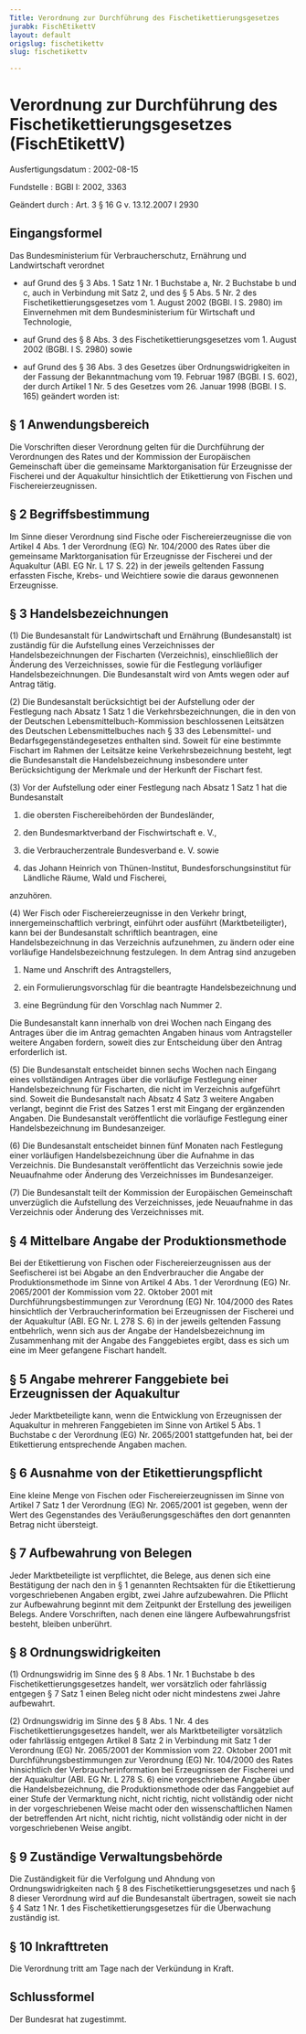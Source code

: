 ```yaml
---
Title: Verordnung zur Durchführung des Fischetikettierungsgesetzes
jurabk: FischEtikettV
layout: default
origslug: fischetikettv
slug: fischetikettv

---
```


# Verordnung zur Durchführung des Fischetikettierungsgesetzes (FischEtikettV)

Ausfertigungsdatum
:   2002-08-15

Fundstelle
:   BGBl I: 2002, 3363

Geändert durch
:   Art. 3 § 16 G v. 13.12.2007 I 2930

## Eingangsformel

Das Bundesministerium für Verbraucherschutz, Ernährung und
Landwirtschaft verordnet

-   auf Grund des § 3 Abs. 1 Satz 1 Nr. 1 Buchstabe a, Nr. 2 Buchstabe b
    und c, auch in Verbindung mit Satz 2, und des § 5 Abs. 5 Nr. 2 des
    Fischetikettierungsgesetzes vom 1. August 2002 (BGBl. I S. 2980) im
    Einvernehmen mit dem Bundesministerium für Wirtschaft und Technologie,


-   auf Grund des § 8 Abs. 3 des Fischetikettierungsgesetzes vom 1. August
    2002 (BGBl. I S. 2980) sowie


-   auf Grund des § 36 Abs. 3 des Gesetzes über Ordnungswidrigkeiten in
    der Fassung der Bekanntmachung vom 19. Februar 1987 (BGBl. I S. 602),
    der durch Artikel 1 Nr. 5 des Gesetzes vom 26. Januar 1998 (BGBl. I S.
    165) geändert worden ist:

## § 1 Anwendungsbereich

Die Vorschriften dieser Verordnung gelten für die Durchführung der
Verordnungen des Rates und der Kommission der Europäischen
Gemeinschaft über die gemeinsame Marktorganisation für Erzeugnisse der
Fischerei und der Aquakultur hinsichtlich der Etikettierung von
Fischen und Fischereierzeugnissen.

## § 2 Begriffsbestimmung

Im Sinne dieser Verordnung sind Fische oder Fischereierzeugnisse die
von Artikel 4 Abs. 1 der Verordnung (EG) Nr. 104/2000 des Rates über
die gemeinsame Marktorganisation für Erzeugnisse der Fischerei und der
Aquakultur (ABl. EG Nr. L 17 S. 22) in der jeweils geltenden Fassung
erfassten Fische, Krebs- und Weichtiere sowie die daraus gewonnenen
Erzeugnisse.

## § 3 Handelsbezeichnungen

(1) Die Bundesanstalt für Landwirtschaft und Ernährung (Bundesanstalt)
ist zuständig für die Aufstellung eines Verzeichnisses der
Handelsbezeichnungen der Fischarten (Verzeichnis), einschließlich der
Änderung des Verzeichnisses, sowie für die Festlegung vorläufiger
Handelsbezeichnungen. Die Bundesanstalt wird von Amts wegen oder auf
Antrag tätig.

(2) Die Bundesanstalt berücksichtigt bei der Aufstellung oder der
Festlegung nach Absatz 1 Satz 1 die Verkehrsbezeichnungen, die in den
von der Deutschen Lebensmittelbuch-Kommission beschlossenen Leitsätzen
des Deutschen Lebensmittelbuches nach § 33 des Lebensmittel- und
Bedarfsgegenständegesetzes enthalten sind. Soweit für eine bestimmte
Fischart im Rahmen der Leitsätze keine Verkehrsbezeichnung besteht,
legt die Bundesanstalt die Handelsbezeichnung insbesondere unter
Berücksichtigung der Merkmale und der Herkunft der Fischart fest.

(3) Vor der Aufstellung oder einer Festlegung nach Absatz 1 Satz 1 hat
die Bundesanstalt

1.  die obersten Fischereibehörden der Bundesländer,


2.  den Bundesmarktverband der Fischwirtschaft e. V.,


3.  die Verbraucherzentrale Bundesverband e. V. sowie


4.  das Johann Heinrich von Thünen-Institut, Bundesforschungsinstitut für
    Ländliche Räume, Wald und Fischerei,



anzuhören.

(4) Wer Fisch oder Fischereierzeugnisse in den Verkehr bringt,
innergemeinschaftlich verbringt, einführt oder ausführt
(Marktbeteiligter), kann bei der Bundesanstalt schriftlich beantragen,
eine Handelsbezeichnung in das Verzeichnis aufzunehmen, zu ändern oder
eine vorläufige Handelsbezeichnung festzulegen. In dem Antrag sind
anzugeben

1.  Name und Anschrift des Antragstellers,


2.  ein Formulierungsvorschlag für die beantragte Handelsbezeichnung und


3.  eine Begründung für den Vorschlag nach Nummer 2.



Die Bundesanstalt kann innerhalb von drei Wochen nach Eingang des
Antrages über die im Antrag gemachten Angaben hinaus vom Antragsteller
weitere Angaben fordern, soweit dies zur Entscheidung über den Antrag
erforderlich ist.

(5) Die Bundesanstalt entscheidet binnen sechs Wochen nach Eingang
eines vollständigen Antrages über die vorläufige Festlegung einer
Handelsbezeichnung für Fischarten, die nicht im Verzeichnis aufgeführt
sind. Soweit die Bundesanstalt nach Absatz 4 Satz 3 weitere Angaben
verlangt, beginnt die Frist des Satzes 1 erst mit Eingang der
ergänzenden Angaben. Die Bundesanstalt veröffentlicht die vorläufige
Festlegung einer Handelsbezeichnung im Bundesanzeiger.

(6) Die Bundesanstalt entscheidet binnen fünf Monaten nach Festlegung
einer vorläufigen Handelsbezeichnung über die Aufnahme in das
Verzeichnis. Die Bundesanstalt veröffentlicht das Verzeichnis sowie
jede Neuaufnahme oder Änderung des Verzeichnisses im Bundesanzeiger.

(7) Die Bundesanstalt teilt der Kommission der Europäischen
Gemeinschaft unverzüglich die Aufstellung des Verzeichnisses, jede
Neuaufnahme in das Verzeichnis oder Änderung des Verzeichnisses mit.

## § 4 Mittelbare Angabe der Produktionsmethode

Bei der Etikettierung von Fischen oder Fischereierzeugnissen aus der
Seefischerei ist bei Abgabe an den Endverbraucher die Angabe der
Produktionsmethode im Sinne von Artikel 4 Abs. 1 der Verordnung (EG)
Nr. 2065/2001 der Kommission vom 22. Oktober 2001 mit
Durchführungsbestimmungen zur Verordnung (EG) Nr. 104/2000 des Rates
hinsichtlich der Verbraucherinformation bei Erzeugnissen der Fischerei
und der Aquakultur (ABl. EG Nr. L 278 S. 6) in der jeweils geltenden
Fassung entbehrlich, wenn sich aus der Angabe der Handelsbezeichnung
im Zusammenhang mit der Angabe des Fanggebietes ergibt, dass es sich
um eine im Meer gefangene Fischart handelt.

## § 5 Angabe mehrerer Fanggebiete bei Erzeugnissen der Aquakultur

Jeder Marktbeteiligte kann, wenn die Entwicklung von Erzeugnissen der
Aquakultur in mehreren Fanggebieten im Sinne von Artikel 5 Abs. 1
Buchstabe c der Verordnung (EG) Nr. 2065/2001 stattgefunden hat, bei
der Etikettierung entsprechende Angaben machen.

## § 6 Ausnahme von der Etikettierungspflicht

Eine kleine Menge von Fischen oder Fischereierzeugnissen im Sinne von
Artikel 7 Satz 1 der Verordnung (EG) Nr. 2065/2001 ist gegeben, wenn
der Wert des Gegenstandes des Veräußerungsgeschäftes den dort
genannten Betrag nicht übersteigt.

## § 7 Aufbewahrung von Belegen

Jeder Marktbeteiligte ist verpflichtet, die Belege, aus denen sich
eine Bestätigung der nach den in § 1 genannten Rechtsakten für die
Etikettierung vorgeschriebenen Angaben ergibt, zwei Jahre
aufzubewahren. Die Pflicht zur Aufbewahrung beginnt mit dem Zeitpunkt
der Erstellung des jeweiligen Belegs. Andere Vorschriften, nach denen
eine längere Aufbewahrungsfrist besteht, bleiben unberührt.

## § 8 Ordnungswidrigkeiten

(1) Ordnungswidrig im Sinne des § 8 Abs. 1 Nr. 1 Buchstabe b des
Fischetikettierungsgesetzes handelt, wer vorsätzlich oder fahrlässig
entgegen § 7 Satz 1 einen Beleg nicht oder nicht mindestens zwei Jahre
aufbewahrt.

(2) Ordnungswidrig im Sinne des § 8 Abs. 1 Nr. 4 des
Fischetikettierungsgesetzes handelt, wer als Marktbeteiligter
vorsätzlich oder fahrlässig entgegen Artikel 8 Satz 2 in Verbindung
mit Satz 1 der Verordnung (EG) Nr. 2065/2001 der Kommission vom 22.
Oktober 2001 mit Durchführungsbestimmungen zur Verordnung (EG) Nr.
104/2000 des Rates hinsichtlich der Verbraucherinformation bei
Erzeugnissen der Fischerei und der Aquakultur (ABl. EG Nr. L 278 S. 6)
eine vorgeschriebene Angabe über die Handelsbezeichnung, die
Produktionsmethode oder das Fanggebiet auf einer Stufe der Vermarktung
nicht, nicht richtig, nicht vollständig oder nicht in der
vorgeschriebenen Weise macht oder den wissenschaftlichen Namen der
betreffenden Art nicht, nicht richtig, nicht vollständig oder nicht in
der vorgeschriebenen Weise angibt.

## § 9 Zuständige Verwaltungsbehörde

Die Zuständigkeit für die Verfolgung und Ahndung von
Ordnungswidrigkeiten nach § 8 des Fischetikettierungsgesetzes und nach
§ 8 dieser Verordnung wird auf die Bundesanstalt übertragen, soweit
sie nach § 4 Satz 1 Nr. 1 des Fischetikettierungsgesetzes für die
Überwachung zuständig ist.

## § 10 Inkrafttreten

Die Verordnung tritt am Tage nach der Verkündung in Kraft.

## Schlussformel

Der Bundesrat hat zugestimmt.

